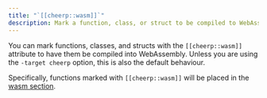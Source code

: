 ```yaml
---
title: "`[[cheerp::wasm]]`"
description: Mark a function, class, or struct to be compiled to WebAssembly
---
```


You can mark functions, classes, and structs with the `[[cheerp::wasm]]` attribute to have them be compiled into WebAssembly. Unless you are using the `-target cheerp` option, this is also the default behaviour.

Specifically, functions marked with `[[cheerp::wasm]]` will be placed in the [wasm section](/cheerp/reference/sections/wasm).
